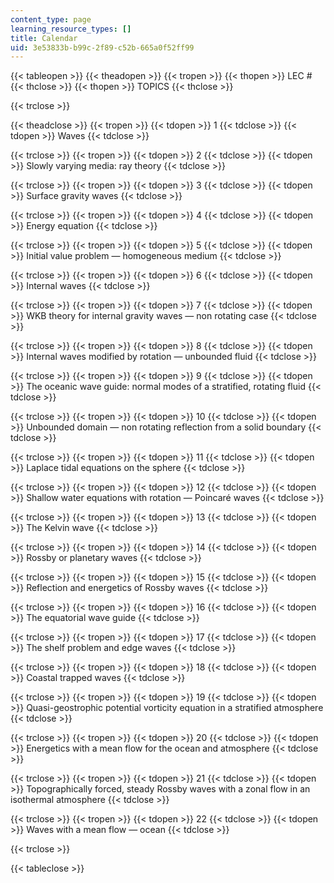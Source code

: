 ```yaml
---
content_type: page
learning_resource_types: []
title: Calendar
uid: 3e53833b-b99c-2f89-c52b-665a0f52ff99
---
```


{{< tableopen >}}
{{< theadopen >}}
{{< tropen >}}
{{< thopen >}}
LEC #
{{< thclose >}}
{{< thopen >}}
TOPICS
{{< thclose >}}

{{< trclose >}}

{{< theadclose >}}
{{< tropen >}}
{{< tdopen >}}
1
{{< tdclose >}}
{{< tdopen >}}
Waves
{{< tdclose >}}

{{< trclose >}}
{{< tropen >}}
{{< tdopen >}}
2
{{< tdclose >}}
{{< tdopen >}}
Slowly varying media: ray theory
{{< tdclose >}}

{{< trclose >}}
{{< tropen >}}
{{< tdopen >}}
3
{{< tdclose >}}
{{< tdopen >}}
Surface gravity waves
{{< tdclose >}}

{{< trclose >}}
{{< tropen >}}
{{< tdopen >}}
4
{{< tdclose >}}
{{< tdopen >}}
Energy equation
{{< tdclose >}}

{{< trclose >}}
{{< tropen >}}
{{< tdopen >}}
5
{{< tdclose >}}
{{< tdopen >}}
Initial value problem — homogeneous medium
{{< tdclose >}}

{{< trclose >}}
{{< tropen >}}
{{< tdopen >}}
6
{{< tdclose >}}
{{< tdopen >}}
Internal waves
{{< tdclose >}}

{{< trclose >}}
{{< tropen >}}
{{< tdopen >}}
7
{{< tdclose >}}
{{< tdopen >}}
WKB theory for internal gravity waves — non rotating case
{{< tdclose >}}

{{< trclose >}}
{{< tropen >}}
{{< tdopen >}}
8
{{< tdclose >}}
{{< tdopen >}}
Internal waves modified by rotation — unbounded fluid
{{< tdclose >}}

{{< trclose >}}
{{< tropen >}}
{{< tdopen >}}
9
{{< tdclose >}}
{{< tdopen >}}
The oceanic wave guide: normal modes of a stratified, rotating fluid
{{< tdclose >}}

{{< trclose >}}
{{< tropen >}}
{{< tdopen >}}
10
{{< tdclose >}}
{{< tdopen >}}
Unbounded domain — non rotating reflection from a solid boundary
{{< tdclose >}}

{{< trclose >}}
{{< tropen >}}
{{< tdopen >}}
11
{{< tdclose >}}
{{< tdopen >}}
Laplace tidal equations on the sphere
{{< tdclose >}}

{{< trclose >}}
{{< tropen >}}
{{< tdopen >}}
12
{{< tdclose >}}
{{< tdopen >}}
Shallow water equations with rotation — Poincaré waves
{{< tdclose >}}

{{< trclose >}}
{{< tropen >}}
{{< tdopen >}}
13
{{< tdclose >}}
{{< tdopen >}}
The Kelvin wave
{{< tdclose >}}

{{< trclose >}}
{{< tropen >}}
{{< tdopen >}}
14
{{< tdclose >}}
{{< tdopen >}}
Rossby or planetary waves
{{< tdclose >}}

{{< trclose >}}
{{< tropen >}}
{{< tdopen >}}
15
{{< tdclose >}}
{{< tdopen >}}
Reflection and energetics of Rossby waves
{{< tdclose >}}

{{< trclose >}}
{{< tropen >}}
{{< tdopen >}}
16
{{< tdclose >}}
{{< tdopen >}}
The equatorial wave guide
{{< tdclose >}}

{{< trclose >}}
{{< tropen >}}
{{< tdopen >}}
17
{{< tdclose >}}
{{< tdopen >}}
The shelf problem and edge waves
{{< tdclose >}}

{{< trclose >}}
{{< tropen >}}
{{< tdopen >}}
18
{{< tdclose >}}
{{< tdopen >}}
Coastal trapped waves
{{< tdclose >}}

{{< trclose >}}
{{< tropen >}}
{{< tdopen >}}
19
{{< tdclose >}}
{{< tdopen >}}
Quasi-geostrophic potential vorticity equation in a stratified atmosphere
{{< tdclose >}}

{{< trclose >}}
{{< tropen >}}
{{< tdopen >}}
20
{{< tdclose >}}
{{< tdopen >}}
Energetics with a mean flow for the ocean and atmosphere
{{< tdclose >}}

{{< trclose >}}
{{< tropen >}}
{{< tdopen >}}
21
{{< tdclose >}}
{{< tdopen >}}
Topographically forced, steady Rossby waves with a zonal flow in an isothermal atmosphere
{{< tdclose >}}

{{< trclose >}}
{{< tropen >}}
{{< tdopen >}}
22
{{< tdclose >}}
{{< tdopen >}}
Waves with a mean flow — ocean
{{< tdclose >}}

{{< trclose >}}

{{< tableclose >}}